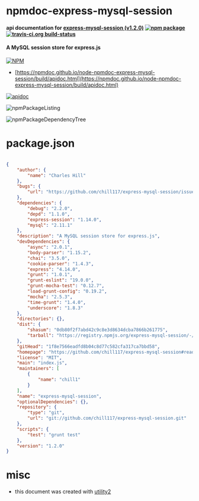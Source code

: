 # npmdoc-express-mysql-session

#### api documentation for  [express-mysql-session (v1.2.0)](https://github.com/chill117/express-mysql-session#readme)  [![npm package](https://img.shields.io/npm/v/npmdoc-express-mysql-session.svg?style=flat-square)](https://www.npmjs.org/package/npmdoc-express-mysql-session) [![travis-ci.org build-status](https://api.travis-ci.org/npmdoc/node-npmdoc-express-mysql-session.svg)](https://travis-ci.org/npmdoc/node-npmdoc-express-mysql-session)

#### A MySQL session store for express.js

[![NPM](https://nodei.co/npm/express-mysql-session.png?downloads=true&downloadRank=true&stars=true)](https://www.npmjs.com/package/express-mysql-session)

- [https://npmdoc.github.io/node-npmdoc-express-mysql-session/build/apidoc.html](https://npmdoc.github.io/node-npmdoc-express-mysql-session/build/apidoc.html)

[![apidoc](https://npmdoc.github.io/node-npmdoc-express-mysql-session/build/screenCapture.buildCi.browser.%252Ftmp%252Fbuild%252Fapidoc.html.png)](https://npmdoc.github.io/node-npmdoc-express-mysql-session/build/apidoc.html)

![npmPackageListing](https://npmdoc.github.io/node-npmdoc-express-mysql-session/build/screenCapture.npmPackageListing.svg)

![npmPackageDependencyTree](https://npmdoc.github.io/node-npmdoc-express-mysql-session/build/screenCapture.npmPackageDependencyTree.svg)



# package.json

```json

{
    "author": {
        "name": "Charles Hill"
    },
    "bugs": {
        "url": "https://github.com/chill117/express-mysql-session/issues"
    },
    "dependencies": {
        "debug": "2.2.0",
        "depd": "1.1.0",
        "express-session": "1.14.0",
        "mysql": "2.11.1"
    },
    "description": "A MySQL session store for express.js",
    "devDependencies": {
        "async": "2.0.1",
        "body-parser": "1.15.2",
        "chai": "3.5.0",
        "cookie-parser": "1.4.3",
        "express": "4.14.0",
        "grunt": "1.0.1",
        "grunt-eslint": "19.0.0",
        "grunt-mocha-test": "0.12.7",
        "load-grunt-config": "0.19.2",
        "mocha": "2.5.3",
        "time-grunt": "1.4.0",
        "underscore": "1.8.3"
    },
    "directories": {},
    "dist": {
        "shasum": "0db80f2f7abd42c9c8e3d8634dcba7866b261775",
        "tarball": "https://registry.npmjs.org/express-mysql-session/-/express-mysql-session-1.2.0.tgz"
    },
    "gitHead": "1f8e7566eadfd8b04c8d77c582cfa317ca7bbd58",
    "homepage": "https://github.com/chill117/express-mysql-session#readme",
    "license": "MIT",
    "main": "index.js",
    "maintainers": [
        {
            "name": "chill1"
        }
    ],
    "name": "express-mysql-session",
    "optionalDependencies": {},
    "repository": {
        "type": "git",
        "url": "git://github.com/chill117/express-mysql-session.git"
    },
    "scripts": {
        "test": "grunt test"
    },
    "version": "1.2.0"
}
```



# misc
- this document was created with [utility2](https://github.com/kaizhu256/node-utility2)
